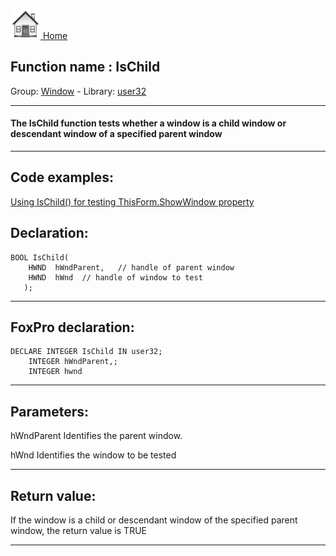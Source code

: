 [<img src="../../images/home.png"> Home ](https://github.com/VFPX/Win32API)  

## Function name : IsChild
Group: [Window](../../functions_group.md#Window)  -  Library: [user32](../../Libraries.md#user32)  
***  


#### The IsChild function tests whether a window is a child window or descendant window of a specified parent window
***  


## Code examples:
[Using IsChild() for testing ThisForm.ShowWindow property](../../samples/sample_207.md)  

## Declaration:
```foxpro  
BOOL IsChild(
    HWND  hWndParent,	// handle of parent window
    HWND  hWnd 	// handle of window to test
   );  
```  
***  


## FoxPro declaration:
```foxpro  
DECLARE INTEGER IsChild IN user32;
	INTEGER hWndParent,;
	INTEGER hwnd  
```  
***  


## Parameters:
hWndParent
Identifies the parent window. 

hWnd
Identifies the window to be tested  
***  


## Return value:
If the window is a child or descendant window of the specified parent window, the return value is TRUE  
***  


